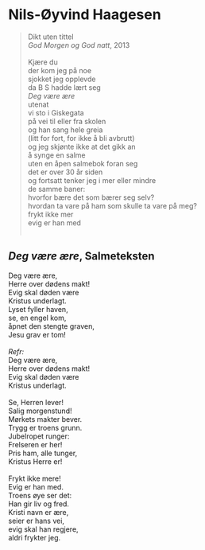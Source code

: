 
# Nils-Øyvind Haagesen  
> Dikt uten tittel    
> *God Morgen og God natt*, 2013  
    
Kjære du    
der kom jeg på noe    
sjokket jeg opplevde    
da B S hadde lært seg    
*Deg være ære*    
utenat    
vi  sto i Giskegata    
på vei til eller fra skolen    
og han sang hele greia    
(litt for fort, for ikke å bli avbrutt)    
og jeg skjønte ikke at det gikk an    
å synge en salme    
uten en åpen salmebok foran seg    
det er over 30 år siden    
og fortsatt tenker jeg i mer eller mindre    
de samme baner:    
hvorfor bære det som bærer seg selv?    
hvordan ta vare på ham som skulle ta vare på meg?    
frykt ikke mer    
evig er han med    
    
## *Deg være ære*, Salmeteksten  

Deg være ære,  
Herre over dødens makt!  
Evig skal døden være  
Kristus underlagt.  
Lyset fyller haven,  
se, en engel kom,  
åpnet den stengte graven,  
Jesu grav er tom!  
    
<tab></tab>*Refr:*  
Deg være ære,  
Herre over dødens makt!  
Evig skal døden være  
Kristus underlagt.  
    
Se, Herren lever!  
Salig morgenstund!  
Mørkets makter bever.  
Trygg er troens grunn.  
Jubelropet runger:  
Frelseren er her!  
Pris ham, alle tunger,  
Kristus Herre er!  
    
Frykt ikke mere!  
Evig er han med.  
Troens øye ser det:  
Han gir liv og fred.  
Kristi navn er ære,  
seier er hans vei,  
evig skal han regjere,  
aldri frykter jeg.